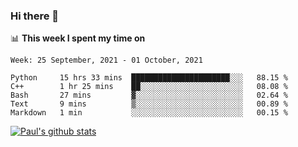 ### Hi there 👋

📊 **This week I spent my time on**
<!--START_SECTION:waka-->
```text
Week: 25 September, 2021 - 01 October, 2021

Python     15 hrs 33 mins  ██████████████████████░░░   88.15 % 
C++        1 hr 25 mins    ██░░░░░░░░░░░░░░░░░░░░░░░   08.08 % 
Bash       27 mins         ▓░░░░░░░░░░░░░░░░░░░░░░░░   02.64 % 
Text       9 mins          ▒░░░░░░░░░░░░░░░░░░░░░░░░   00.89 % 
Markdown   1 min           ░░░░░░░░░░░░░░░░░░░░░░░░░   00.15 % 
```
<!--END_SECTION:waka-->


[![Paul's github stats](https://github-readme-stats.vercel.app/api?username=mickeyouyou&theme=dracula&show_icons=true)](https://github.com/anuraghazra/github-readme-stats)
